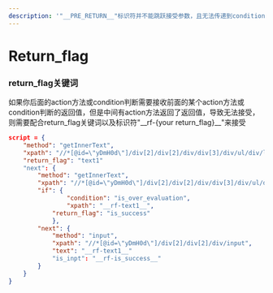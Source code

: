 ```yaml
---
description: '"__PRE_RETURN__"标识符并不能跳跃接受参数，且无法传递到condition中，为了解决这个问题，引入了return_flag'
---
```


# Return\_flag

### return\_flag关键词

如果你后面的action方法或condition判断需要接收前面的某个action方法或condition判断的返回值，但是中间有action方法返回了返回值，导致无法接受，则需要配合return\_flag关键词以及标识符"\_\_rf-{your return\_flag}\_\_"来接受

```json
script = {
	"method": "getInnerText",
	"xpath": "//*[@id=\"yDmH0d\"]/div[2]/div[2]/div/div[3]/div/ul/div/li[1]/a",
	"return_flag": "text1"
	"next": {
		"method": "getInnerText",
		"xpath": "//*[@id=\"yDmH0d\"]/div[2]/div[2]/div/div[3]/div/ul/div/li[1]/a[2]",
		"if": {
	            "condition": "is_over_evaluation",
	            "xpath": "__rf-text1__",
		    "return_flag": "is_success"
	        },
		"next": {
			"method": "input",
			"xpath": "//*[@id=\"yDmH0d\"]/div[2]/div[2]/div/input",
			"text": "__rf-text1__"
			"is_inpt": "__rf-is_success__"
		}
	}
}
```
